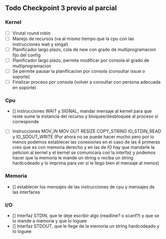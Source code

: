 ## Todo Checkpoint 3 previo al parcial


### Kernel
- [ ] Virutal round robin
- [ ] Manejo de recursos (va al mismo tiempo que la cpu con las instrucciones wait y singal)
- [ ] Planificador largo plazo, cola de new con grado de multiprogramacion fijo del config
- [ ] Planificador largo plazo, permite modificar por consola el grado de multiprogramacion
- [ ] Se permite pausar la planificacion por consola (consultar issue o soporte)
- [ ] Finalizar proceso por consola (volver a consultar con persona adecuada en soporte)
### Cpu 
- [] instrucciones WAIT y SIGNAL, mandar mensaje al kernel para que reste sume la instancia del recurso y bloquee/desbloquee al proceso si corresponde
- [ ] Instrucciones MOV_IN MOV OUT RESIZE COPY_STRING IO_STDIN_READ y IO_SDOUT_WRITE (Por ahora no se puede hacer mucho pero por lo menos podemos establecer las conexiones en el caso de las 4 primeras creo que es con memoria derecho y en las de IO hay que mandarle la peticion al kernel y el kernel se comunicara con la interfaz y podemos hacer que la memoria le mande un string o reciba un string hardcodeado y lo imprima para ver si le llego bien el mensaje al menos)

### Memoria
- [] establecer los mensajes de las instrucciones de cpu y mensajes de las interfaces

### I/O
- [] Interfaz STDIN, que te deje escribir algo (readline? o scanf?) y que se lo mande a memoria y que lo loguee
- [] Interfaz STDOUT, que le llege de la memoria un string hardcodeado y lo loguee